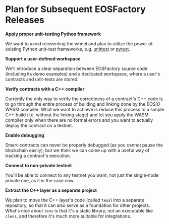 # Plan for Subsequent EOSFactory Releases

**Apply proper unit-testing Python framework**

We want to avoid reinventing the wheel and plan to utilize the power of existing Python unit-test frameworks, e.g. [unittest](https://docs.python.org/3/library/unittest.html) or [pytest](https://docs.pytest.org/en/latest/).

**Support a user-defined workspace**

We'll introduce a clear separation between EOSFactory source code (including its demo examples) and a dedicated workspace, where a user's contracts and unit-tests are stored.

**Verify contracts with a C++ compiler**

Currently the only way to verify the correctness of a contract's C++ code is to go through the entire process of building and linking done by the *EOSIO* WASM compiler. What we want to achieve is reduce this process to a simple C++ build (i.e. without the linking stage) and let you apply the WASM compiler only when there are no formal errors and you want to actually deploy the contract on a testnet.

**Enable debugging**

Smart-contracts can never be properly debugged (as you cannot pause the blockchain easily), but we think we can come up with a useful way of tracking a contract's execution.

**Connect to non-private testnet**

You'll be able to connect to any testnet you want, not just the single-node private one, as it is the case now.

**Extract the C++ layer as a separate project**

We plan to move the C++ layer's code (called `teos`) into a separate repository, so that it can also serve as a foundation for other projects. What's nice about `teos` is that it's a static library, not an executable like `cleos`, and therefore it's much more suitable for integrations.